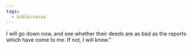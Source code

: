 ```yaml
---
tags:
  - bible/verse
---
```

I will go down now, and see whether their deeds are as bad as the reports which have come to me. If not, I will know.”